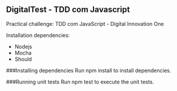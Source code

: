 ## DigitalTest - TDD com Javascript

Practical challenge: TDD com JavaScript - Digital Innovation One

Installation dependencies:
- Nodejs
- Mocha
- Should

###Installing dependencies
Run npm install to install dependencies.

###Running unit tests
Run npm test to execute the unit tests.
